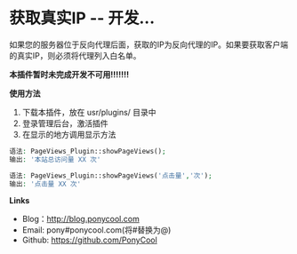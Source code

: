 # 获取真实IP -- 开发...

如果您的服务器位于反向代理后面，获取的IP为反向代理的IP。如果要获取客户端的真实IP，则必须将代理列入白名单。

**本插件暂时未完成开发不可用!!!!!!!**

**使用方法**

1. 下载本插件，放在 usr/plugins/ 目录中
2. 登录管理后台，激活插件
3. 在显示的地方调用显示方法
```php
语法: PageViews_Plugin::showPageViews();
输出: '本站总访问量 XX 次'

语法: PageViews_Plugin::showPageViews('点击量','次');
输出: '点击量 XX 次'
```

**Links**

- Blog：http://blog.ponycool.com 
- Email: pony#ponycool.com(将#替换为@)
- Github: https://github.com/PonyCool
